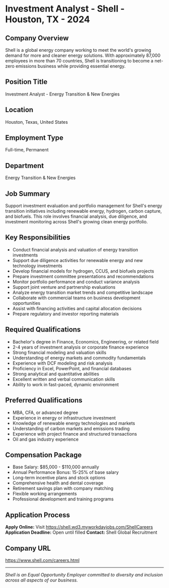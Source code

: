 # Investment Analyst - Shell - Houston, TX - 2024

## Company Overview
Shell is a global energy company working to meet the world's growing demand for more and cleaner energy solutions. With approximately 87,000 employees in more than 70 countries, Shell is transitioning to become a net-zero emissions business while providing essential energy.

## Position Title
Investment Analyst - Energy Transition & New Energies

## Location
Houston, Texas, United States

## Employment Type
Full-time, Permanent

## Department
Energy Transition & New Energies

## Job Summary
Support investment evaluation and portfolio management for Shell's energy transition initiatives including renewable energy, hydrogen, carbon capture, and biofuels. This role involves financial analysis, due diligence, and investment monitoring across Shell's growing clean energy portfolio.

## Key Responsibilities
- Conduct financial analysis and valuation of energy transition investments
- Support due diligence activities for renewable energy and new technology investments
- Develop financial models for hydrogen, CCUS, and biofuels projects
- Prepare investment committee presentations and recommendations
- Monitor portfolio performance and conduct variance analysis
- Support joint venture and partnership evaluations
- Analyze energy transition market trends and competitive landscape
- Collaborate with commercial teams on business development opportunities
- Assist with financing activities and capital allocation decisions
- Prepare regulatory and investor reporting materials

## Required Qualifications
- Bachelor's degree in Finance, Economics, Engineering, or related field
- 2-4 years of investment analysis or corporate finance experience
- Strong financial modeling and valuation skills
- Understanding of energy markets and commodity fundamentals
- Experience with DCF modeling and risk analysis
- Proficiency in Excel, PowerPoint, and financial databases
- Strong analytical and quantitative abilities
- Excellent written and verbal communication skills
- Ability to work in fast-paced, dynamic environment

## Preferred Qualifications
- MBA, CFA, or advanced degree
- Experience in energy or infrastructure investment
- Knowledge of renewable energy technologies and markets
- Understanding of carbon markets and emissions trading
- Experience with project finance and structured transactions
- Oil and gas industry experience

## Compensation Package
- Base Salary: $85,000 - $110,000 annually
- Annual Performance Bonus: 15-25% of base salary
- Long-term incentive plans and stock options
- Comprehensive health and dental coverage
- Retirement savings plan with company matching
- Flexible working arrangements
- Professional development and training programs

## Application Process
**Apply Online:** Visit https://shell.wd3.myworkdayjobs.com/ShellCareers
**Application Deadline:** Open until filled
**Contact:** Shell Global Recruitment

## Company URL
https://www.shell.com/careers.html

---
*Shell is an Equal Opportunity Employer committed to diversity and inclusion across all aspects of our business.*